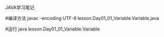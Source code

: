 JAVA学习笔记

#编译方法
javac -encoding UTF-8 lesson.Day01_01_Variable.Variable.java

#运行
java lesson.Day01_01_Variable.Variable
